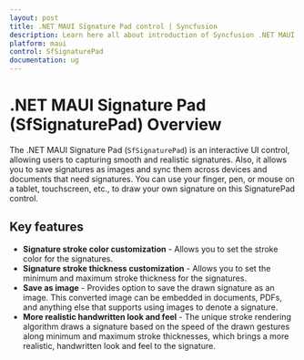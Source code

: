 ```yaml
---
layout: post
title: .NET MAUI Signature Pad control | Syncfusion
description: Learn here all about introduction of Syncfusion .NET MAUI Signature Pad (SfSignaturePad) widget, its features, and more.
platform: maui
control: SfSignaturePad
documentation: ug
---
```


# .NET MAUI Signature Pad (SfSignaturePad) Overview

The .NET MAUI Signature Pad (`SfSignaturePad`) is an interactive UI control, allowing users to capturing smooth and realistic signatures. Also, it allows you to save signatures as images and sync them across devices and documents that need signatures. You can use your finger, pen, or mouse on a tablet, touchscreen, etc., to draw your own signature on this SignaturePad control.

## Key features

* **Signature stroke color customization** - Allows you to set the stroke color for the signatures.
* **Signature stroke thickness customization** - Allows you to set the minimum and maximum stroke thickness for the signatures.
* **Save as image** - Provides option to save the drawn signature as an image. This converted image can be embedded in documents, PDFs, and anything else that supports using images to denote a signature. 
* **More realistic handwritten look and feel** - The unique stroke rendering algorithm draws a signature based on the speed of the drawn gestures along minimum and maximum stroke thicknesses, which brings a more realistic, handwritten look and feel to the signature.

